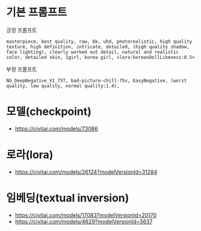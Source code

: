 # 기본 프롬프트

긍정 프롬프트

```
masterpiece, best quality, raw, 8k, uhd, photorealistic, high quality texture, high definition, intricate, detailed, (high quality shadow, face lighting), clearly worked out detail, natural and realistic color, detailed skin, 1girl, korea girl, <lora:koreanDollLikeness:0.5>
```

부정 프롬프트

```
NG_DeepNegative_V1_75T, bad-picture-chill-75v, EasyNegative, (worst quality, low quality, normal quality:1.4),
```

# 모델(checkpoint)

- <https://civitai.com/models/73086>

# 로라(lora)

- <https://civitai.com/models/26124?modelVersionId=31284>

# 임베딩(textual inversion)

- <https://civitai.com/models/17083?modelVersionId=20170>
- <https://civitai.com/models/4629?modelVersionId=5637>
